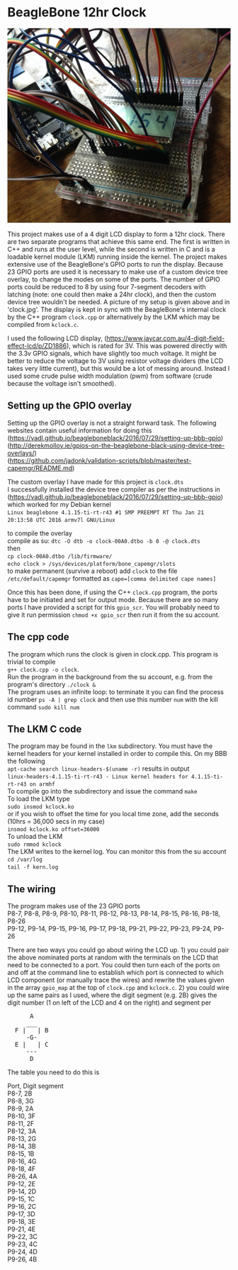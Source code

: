 # BeagleBone 12hr Clock  
![alt text](https://raw.githubusercontent.com/wilstep/BeagleBone-clock/master/setup.jpg)

This project makes use of a 4 digit LCD display to form a 12hr clock. There are two separate programs that achieve this same end. The first is written in C++ and runs at the user level, while the second is written in C and is a loadable kernel module (LKM) running inside the kernel. The project makes extensive use of the BeagleBone's GPIO ports to run the display. Because 23 GPIO ports are used it is necessary to make use of a custom device tree overlay, to change the modes on some of the ports. The number of GPIO ports could be reduced to 8 by using four 7-segment decoders with latching (note: one could then make a 24hr clock), and then the custom device tree wouldn't be needed. A picture of my setup is given above and in 'clock.jpg'. The display is kept in sync with the BeagleBone's internal clock by the C++ program `clock.cpp` or alternatively by the LKM which may be compiled from `kclock.c`.

I used the following LCD display, (https://www.jaycar.com.au/4-digit-field-effect-lcd/p/ZD1886), which is rated for 3V. This was powered directly with the 3.3v GPIO signals, which have slightly too much voltage. It might be better to reduce the voltage to 3V using resistor voltage dividers (the LCD takes very little current), but this would be a lot of messing around. Instead I used some crude pulse width modulation (pwm) from software (crude because the voltage isn't smoothed).


## Setting up the GPIO overlay  
Setting up the GPIO overlay is not a straight forward task. The following websites contain useful information for doing this  
(https://vadl.github.io/beagleboneblack/2016/07/29/setting-up-bbb-gpio)  
(http://derekmolloy.ie/gpios-on-the-beaglebone-black-using-device-tree-overlays/)  
(https://github.com/jadonk/validation-scripts/blob/master/test-capemgr/README.md)  

The custom overlay I have made for this project is `clock.dts`  
I successfully installed the device tree compiler as per the instructions in (https://vadl.github.io/beagleboneblack/2016/07/29/setting-up-bbb-gpio) which worked for my Debian kernel  
`Linux beaglebone 4.1.15-ti-rt-r43 #1 SMP PREEMPT RT Thu Jan 21 20:13:58 UTC 2016 armv7l GNU/Linux`  
  
to compile the overlay  
compile as su: `dtc -O dtb -o clock-00A0.dtbo -b 0 -@ clock.dts`  
then     
`cp clock-00A0.dtbo /lib/firmware/`  
`echo clock > /sys/devices/platform/bone_capemgr/slots`  
to make permanent (survive a reboot) add `clock` to the file `/etc/default/capemgr` formatted as `cape=[comma delimited cape names]`

Once this has been done, if using the C++ `clock.cpp` program, the ports have to be initiated and set for output mode. Because there are so many ports I have provided a script for this `gpio_scr`. You will probably need to give it run permission `chmod +x gpio_scr` then run it from the su account.

## The cpp code
The program which runs the clock is given in clock.cpp. This program is trivial to compile  
`g++ clock.cpp -o clock`.  
Run the program in the background from the su account, e.g. from the program's directory `./clock &`  
The program uses an infinite loop: to terminate it you can find the process id number `ps -A | grep clock` and then use this number `num` with the kill command `sudo kill num`

## The LKM C code
The program may be found in the `lkm` subdirectory. You must have the kernel headers for your kernel installed in order to compile this. On my BBB the following  
`apt-cache search linux-headers-$(uname -r)` results in output  
`linux-headers-4.1.15-ti-rt-r43 - Linux kernel headers for 4.1.15-ti-rt-r43 on armhf`  
To compile go into the subdirectory and issue the command `make`  
To load the LKM type  
`sudo insmod kclock.ko`  
or if you wish to offset the time for you local time zone, add the seconds (10hrs = 36,000 secs in my case)  
`insmod kclock.ko offset=36000`  
To unload the LKM  
`sudo rmmod kclock`  
The LKM writes to the kernel log. You can monitor this from the su account  
`cd /var/log`  
`tail -f kern.log`


## The wiring  
The program makes use of the 23 GPIO ports  
P8-7, P8-8, P8-9, P8-10, P8-11, P8-12, P8-13, P8-14, P8-15, P8-16, P8-18, P8-26  
P9-12, P9-14, P9-15, P9-16, P9-17, P9-18, P9-21, P9-22, P9-23, P9-24, P9-26

There are two ways you could go about wiring the LCD up. 1) you could pair the above nominated ports at random with the terminals on the LCD that need to be connected to a port. You could then turn each of the ports on and off at the command line to establish which port is connected to which LCD component (or manually trace the wires) and rewrite the values given in the array `gpio_map` at the top of `clock.cpp` and `kclock.c`. 2) you could wire up the same pairs as I used, where the digit segment (e.g. 2B) gives the digit number (1 on left of the LCD and 4 on the right) and segment per

<pre>
      A  
     ___  
  F |   | B  
     -G-  
  E |   | C  
     ---  
      D  
</pre>

The table you need to do this is  

Port,    Digit segment  
P8-7,    2B  
P8-8,    3G  
P8-9,    2A  
P8-10,   3F  
P8-11,   2F  
P8-12,   3A  
P8-13,   2G  
P8-14,   3B  
P8-15,   1B  
P8-16,   4G  
P8-18,   4F  
P8-26,   4A  
P9-12,   2E  
P9-14,   2D  
P9-15,   1C  
P9-16,   2C  
P9-17,   3D  
P9-18,   3E  
P9-21,   4E  
P9-22,   3C  
P9-23,   4C  
P9-24,   4D  
P9-26,   4B  

